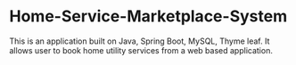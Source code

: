 # Home-Service-Marketplace-System
This is an application built on Java, Spring Boot, MySQL, Thyme leaf. It allows user to book home utility services from a web based application.
